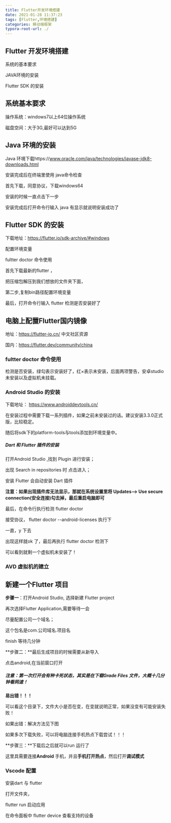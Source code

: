 ```yaml
---
title: Flutter开发环境搭建
date: 2021-01-28 11:37:23
tags: [Flutter,环境搭建]
categories: 移动端框架
typora-root-url: ./
---
```

## Flutter 开发环境搭建

系统的基本要求

JAVA环境的安装

Flutter SDK 的安装

## 系统基本要求

操作系统：windows7以上64位操作系统

磁盘空间：大于3G,最好可以达到5G

## Java 环境的安装

Java 环境下载https://www.oracle.com/java/technologies/javase-jdk8-downloads.html

安装完成后在终端里使用 java命令检查

首先下载，同意协议，下载windows64

安装的时候一直点击下一步

安装完成后打开命令行输入 java 有显示就说明安装成功了

## Flutter SDK 的安装

下载地址：https://flutter.io/sdk-archive/#windows

配置环境变量

fultter doctor 命令使用

首先下载最新的flutter ，

把压缩包解压到我们想放的文件夹下面，

第二步,复制bin路径配置环境变量

最后，打开命令行输入 flutter 检测是否安装好了

## 电脑上配置Flutter国内镜像

地址：https://flutter-io.cn/     中文社区资源

国内：https://flutter.dev/community/china

### fultter doctor 命令使用

检测是否安装，绿勾表示安装好了，红×表示未安装，后面两项警告，安卓studio未安装以及虚拟机未挂载。

### Android Studio 的安装

下载地址： https://www.androiddevtools.cn/ 

在安装过程中需要下载一系列插件，如果之前未安装过的话。建议安装3.3.0正式版，比较稳定。

随后将sdk下的platform-tools与tools添加到环境变量中。

##### Dart 和 Flutter 插件的安装

打开Android Studio ,找到 Plugin 进行安装；

出现 Search in repositories 时 点击进入；

安装 Flutter 会自动安装 Dart 插件

**注意：如果出现插件库无法显示，那就在系统设置里将 Updates--> Use secure  connection(安全连接)勾去掉，最后重启电脑即可**

最后，在命令行执行检测 flutter doctor

接受协议， flutter doctor --android-licenses  执行下

一直，y 下去

出现这样就ok 了，最后再执行 flutter doctor 检测下

可以看到就剩一个虚拟机未安装了！

###  AVD 虚拟机的建立





## 新建一个Flutter 项目

**步骤一**：打开Android Studio, 选择新建 Flutter project

再次选择Flutter Application,需要等待一会

尽量配置公司一个域名；

这个包名是com.公司域名.项目名

finish 等待几分钟

**步骤二：**最后生成项目的时候需要从新导入

  点击android,在当前窗口打开

##### 注意：第一次打开会有种卡死状态，其实是在下载Grade Files 文件，大概十几分钟看网速！

**易出错！！！**

可以看这个目录下，文件大小是否在变，在变就说明正常，如果没变有可能安装失败！

如果出错：解决方法见下图

如果多次下载失败，可以将电脑连接手机热点下载尝试！！！

**步骤三：**下载后之后就可以run 运行了

这里具需要连接**Android** 手机，并且**手机打开热点**，然后打开**调试模式**

### Vscode 配置

安装dart  与  flutter

打开文件夹，

flutter run 启动应用

在命令面板中   flutter device  查看支持的设备

